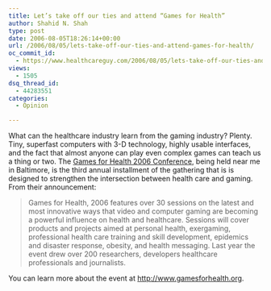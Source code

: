 ```yaml
---
title: Let’s take off our ties and attend “Games for Health”
author: Shahid N. Shah
type: post
date: 2006-08-05T18:26:14+00:00
url: /2006/08/05/lets-take-off-our-ties-and-attend-games-for-health/
oc_commit_id:
  - https://www.healthcareguy.com/2006/08/05/lets-take-off-our-ties-and-attend-games-for-health/1478769054
views:
  - 1505
dsq_thread_id:
  - 44283551
categories:
  - Opinion

---
```

What can the healthcare industry learn from the gaming industry? Plenty. Tiny, superfast computers with 3-D technology, highly usable interfaces, and the fact that almost anyone can play even complex games can teach us a thing or two. The [Games for Health 2006 Conference][1], being held near me in Baltimore, is the third annual installment of the gathering that is is designed to strengthen the intersection between health care and gaming. From their announcement:

> Games for Health, 2006 features over 30 sessions on the latest and most innovative ways that video and computer gaming are becoming a powerful influence on health and healthcare. Sessions will cover products and projects aimed at personal health, exergaming, professional health care training and skill development, epidemics and disaster response, obesity, and health messaging. Last year the event drew over 200 researchers, developers healthcare professionals and journalists. 

You can learn more about the event at <http://www.gamesforhealth.org>.

 [1]: http://www.gamesforhealth.org